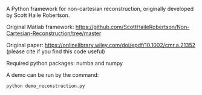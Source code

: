 A Python framework for non-cartesian reconstruction, originally developed by Scott Haile Robertson.

Original Matlab framework: https://github.com/ScottHaileRobertson/Non-Cartesian-Reconstruction/tree/master

Original paper: https://onlinelibrary.wiley.com/doi/epdf/10.1002/cmr.a.21352 (please cite if you find this code useful)

Required python packages: numba and numpy

A demo can be run by the command: 

```python demo_reconstruction.py```